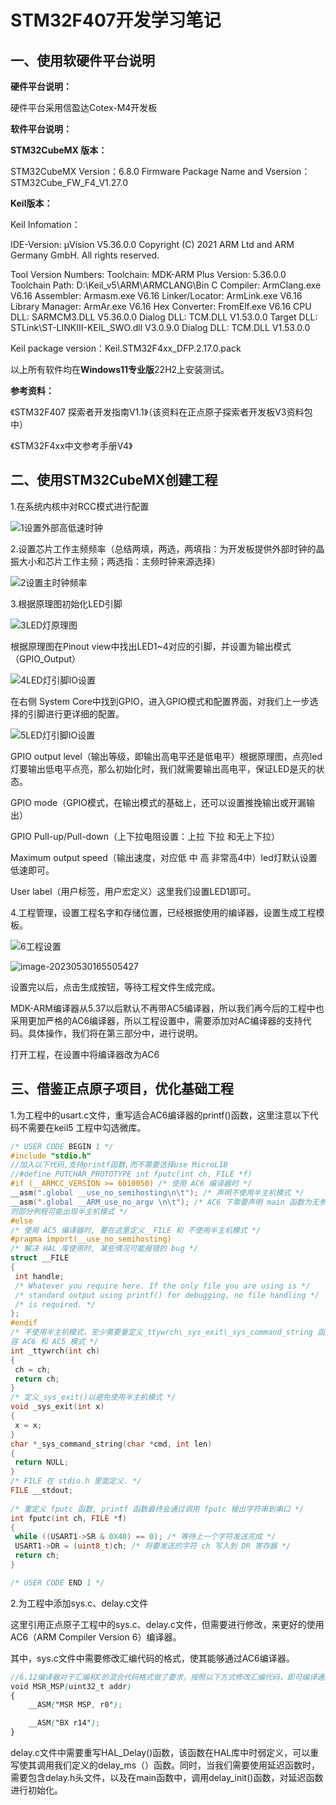 # STM32F407开发学习笔记

## 一、使用软硬件平台说明

**硬件平台说明：**

硬件平台采用信盈达Cotex-M4开发板

**软件平台说明：**

**STM32CubeMX 版本：**

STM32CubeMX Version：6.8.0
Firmware Package Name and Vsersion：STM32Cube_FW_F4_V1.27.0

**Keil版本：**


Keil Infomation：

IDE-Version:
μVision V5.36.0.0
Copyright (C) 2021 ARM Ltd and ARM Germany GmbH. All rights reserved.

Tool Version Numbers:
Toolchain:        MDK-ARM Plus  Version: 5.36.0.0
Toolchain Path:    D:\Keil_v5\ARM\ARMCLANG\Bin
C Compiler:         ArmClang.exe        V6.16
Assembler:          Armasm.exe        V6.16
Linker/Locator:     ArmLink.exe        V6.16
Library Manager:    ArmAr.exe        V6.16
Hex Converter:      FromElf.exe        V6.16
CPU DLL:               SARMCM3.DLL          V5.36.0.0
Dialog DLL:         TCM.DLL              V1.53.0.0
Target DLL:             STLink\ST-LINKIII-KEIL_SWO.dll      V3.0.9.0
Dialog DLL:         TCM.DLL              V1.53.0.0


Keil package version：Keil.STM32F4xx_DFP.2.17.0.pack

以上所有软件均在**Windows11专业版**22H2上安装测试。

**参考资料：**

《STM32F407 探索者开发指南V1.1》（该资料在正点原子探索者开发板V3资料包中）

《STM32F4xx中文参考手册V4》

## 二、使用STM32CubeMX创建工程

1.在系统内核中对RCC模式进行配置

![1设置外部高低速时钟](C:\Users\30832\Desktop\STM32F407ZGT6\STM32Project\image\1设置外部高低速时钟.png)

2.设置芯片工作主频频率（总结两填，两选，两填指：为开发板提供外部时钟的晶振大小和芯片工作主频；两选指：主频时钟来源选择）

![2设置主时钟频率](C:\Users\30832\Desktop\STM32F407ZGT6\STM32Project\image\2设置主时钟频率.png)

3.根据原理图初始化LED引脚

![3LED灯原理图](C:\Users\30832\Desktop\STM32F407ZGT6\STM32Project\image\3LED灯原理图.png)

根据原理图在Pinout view中找出LED1~4对应的引脚，并设置为输出模式（GPIO_Output）

![4LED灯引脚IO设置](C:\Users\30832\Desktop\STM32F407ZGT6\STM32Project\image\4LED灯引脚IO设置.png)

在右侧 System Core中找到GPIO，进入GPIO模式和配置界面，对我们上一步选择的引脚进行更详细的配置。

![5LED灯引脚IO设置](C:\Users\30832\Desktop\STM32F407ZGT6\STM32Project\image\5LED灯引脚IO设置.png)

GPIO output level（输出等级，即输出高电平还是低电平）根据原理图，点亮led灯要输出低电平点亮，那么初始化时，我们就需要输出高电平，保证LED是灭的状态。

GPIO mode（GPIO模式，在输出模式的基础上，还可以设置推挽输出或开漏输出）

GPIO Pull-up/Pull-down（上下拉电阻设置：上拉 下拉 和无上下拉）

Maximum output speed（输出速度，对应低 中 高 非常高4中）led灯默认设置低速即可。

User label（用户标签，用户宏定义）这里我们设置LED1即可。

4.工程管理，设置工程名字和存储位置，已经根据使用的编译器，设置生成工程模板。

![6工程设置](C:\Users\30832\Desktop\STM32F407ZGT6\STM32Project\image\6工程设置.png)

![image-20230530165505427](C:\Users\30832\Desktop\STM32F407ZGT6\STM32Project\image\7工程设置.png)

设置完以后，点击生成按钮，等待工程文件生成完成。

MDK-ARM编译器从5.37以后默认不再带AC5编译器，所以我们再今后的工程中也采用更加严格的AC6编译器，所以工程设置中，需要添加对AC编译器的支持代码。具体操作，我们将在第三部分中，进行说明。

打开工程，在设置中将编译器改为AC6

## 三、借鉴正点原子项目，优化基础工程

1.为工程中的usart.c文件，重写适合AC6编译器的printf()函数，这里注意以下代码不需要在keil5 工程中勾选微库。

```c
/* USER CODE BEGIN 1 */
#include "stdio.h"
//加入以下代码,支持printf函数,而不需要选择use MicroLIB	  
//#define PUTCHAR_PROTOTYPE int fputc(int ch, FILE *f)	
#if (__ARMCC_VERSION >= 6010050) /* 使用 AC6 编译器时 */
__asm(".global __use_no_semihosting\n\t"); /* 声明不使用半主机模式 */
__asm(".global __ARM_use_no_argv \n\t"); /* AC6 下需要声明 main 函数为无参数格式，否
则部分例程可能出现半主机模式 */
#else
/* 使用 AC5 编译器时, 要在这里定义__FILE 和 不使用半主机模式 */
#pragma import(__use_no_semihosting)
/* 解决 HAL 库使用时, 某些情况可能报错的 bug */
struct __FILE
{
 int handle;
 /* Whatever you require here. If the only file you are using is */
 /* standard output using printf() for debugging, no file handling */
 /* is required. */
};
#endif
/* 不使用半主机模式，至少需要重定义_ttywrch\_sys_exit\_sys_command_string 函数,以同时兼
容 AC6 和 AC5 模式 */
int _ttywrch(int ch)
{
 ch = ch;
 return ch;
}
/* 定义_sys_exit()以避免使用半主机模式 */
void _sys_exit(int x)
{
 x = x;
}
char *_sys_command_string(char *cmd, int len)
{
 return NULL;
}
/* FILE 在 stdio.h 里面定义. */
FILE __stdout;
 
/* 重定义 fputc 函数, printf 函数最终会通过调用 fputc 输出字符串到串口 */
int fputc(int ch, FILE *f)
{
 while ((USART1->SR & 0X40) == 0); /* 等待上一个字符发送完成 */
 USART1->DR = (uint8_t)ch; /* 将要发送的字符 ch 写入到 DR 寄存器 */
 return ch;
}

/* USER CODE END 1 */
```

2.为工程中添加sys.c、delay.c文件

这里引用正点原子工程中的sys.c、delay.c文件，但需要进行修改，来更好的使用AC6（ARM Compiler Version 6）编译器。

其中，sys.c文件中需要修改汇编代码的格式，使其能够通过AC6编译器。

```scss
//6.12编译器对于汇编和C的混合代码格式做了要求，按照以下方式修改汇编代码，即可编译通过。
void MSR_MSP(uint32_t addr) 
{
    __ASM("MSR MSP, r0"); 

    __ASM("BX r14");
}
```

delay.c文件中需要重写HAL_Delay()函数，该函数在HAL库中时弱定义，可以重写使其调用我们定义的delay_ms（）函数。同时，当我们需要使用延迟函数时，需要包含delay.h头文件，以及在main函数中，调用delay_init()函数，对延迟函数进行初始化。

